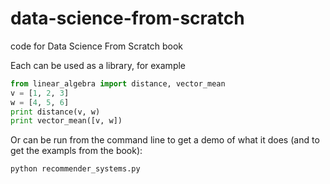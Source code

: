 data-science-from-scratch
=========================

code for Data Science From Scratch book

Each can be used as a library, for example

```python
from linear_algebra import distance, vector_mean
v = [1, 2, 3]
w = [4, 5, 6]
print distance(v, w)
print vector_mean([v, w])
```
  
Or can be run from the command line to get a demo of what it does (and to get the exampls from the book):

```bat
python recommender_systems.py
```  
